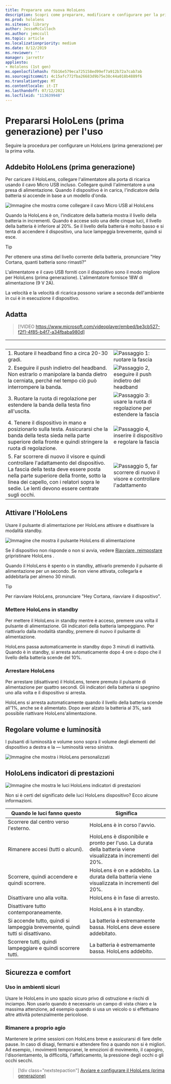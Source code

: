 ```yaml
---
title: Preparare una nuova HoloLens
description: Scopri come preparare, modificare e configurare per la prima volta HoloLens dispositivo di realtà mista di prima generazione.
ms.prod: hololens
ms.sitesec: library
author: JesseMcCulloch
ms.author: jemccull
ms.topic: article
ms.localizationpriority: medium
ms.date: 8/12/2019
ms.reviewer: ''
manager: jarrettr
appliesto:
- Hololens (1st gen)
ms.openlocfilehash: f5b16e579eca725158ed99ef7a912b72a7cab7ab
ms.sourcegitcommit: 4c15afc772fba26683d9b75e38c44a018b4889f6
ms.translationtype: MT
ms.contentlocale: it-IT
ms.lasthandoff: 07/12/2021
ms.locfileid: "113639948"
---
```

# <a name="get-your-hololens-1st-gen-ready-to-use"></a>Prepararsi HoloLens (prima generazione) per l'uso

Seguire la procedura per configurare un HoloLens (prima generazione) per la prima volta.

## <a name="charge-your-hololens-1st-gen"></a>Addebito HoloLens (prima generazione)

Per caricare il HoloLens, collegare l'alimentatore alla porta di ricarica usando il cavo Micro USB incluso. Collegare quindi l'alimentatore a una presa di alimentazione. Quando il dispositivo è in carica, l'indicatore della batteria si accende in base a un modello d'onda.

![Immagine che mostra come collegare il cavo Micro USB al HoloLens](./images/hololens-charging.png)

Quando la HoloLens è on, l'indicatore della batteria mostra il livello della batteria in incrementi. Quando è accese solo una delle cinque luci, il livello della batteria è inferiore al 20%. Se il livello della batteria è molto basso e si tenta di accendere il dispositivo, una luce lampeggia brevemente, quindi si esce.

> [!TIP]
> Per ottenere una stima del livello corrente della batteria, pronunciare "Hey Cortana, quanti batteria sono rimasti?"

L'alimentatore e il cavo USB forniti con il dispositivo sono il modo migliore per HoloLens (prima generazione).  L'alimentatore fornisce 18W di alimentazione (9 V 2A).

La velocità e la velocità di ricarica possono variare a seconda dell'ambiente in cui è in esecuzione il dispositivo.

## <a name="adjust-fit"></a>Adatta

> [!VIDEO https://www.microsoft.com/videoplayer/embed/be3cb527-f2f1-4f85-b4f7-a34fbaba980d]

| &nbsp; | &nbsp; |
|:--- |:--- |
|1. Ruotare il headband fino a circa 20-30 gradi.|![Passaggio 1: ruotare la fascia](./images/FitGuideStep1.png)|
|2. Eseguire il push indietro del headband. Non estrarlo o manipolare la banda dietro la cerniata, perché nel tempo ciò può interrompere la banda.|![Passaggio 2, eseguire il push indietro del headband](./images/FitGuideStep2.png)|
|3. Ruotare la ruota di regolazione per estendere la banda della testa fino all'uscita. |![Passaggio 3: usare la ruota di regolazione per estendere la fascia](./images/FitGuideStep3.png)|
|4. Tenere il dispositivo in mano e posizionarlo sulla testa. Assicurarsi che la banda della testa sieda nella parte superiore della fronte e quindi stringere la ruota di regolazione.|![Passaggio 4, inserire il dispositivo e regolare la fascia](./images/FitGuideStep4.png)|
|5. Far scorrere di nuovo il visore e quindi controllare l'adattamento del dispositivo. La fascia della testa deve essere posta nella parte superiore della fronte, sotto la linea dei capello, con i relatori sopra le sedie. Le lenti devono essere centrate sugli occhi.|![Passaggio 5, far scorrere di nuovo il visore e controllare l'adattamento](./images/FitGuideSetep5.png)|

## <a name="turn-on-your-hololens"></a>Attivare l'HoloLens

Usare il pulsante di alimentazione per HoloLens attivare e disattivare la modalità standby.

![Immagine che mostra il pulsante HoloLens di alimentazione](./images/hololens-power.png)

Se il dispositivo non risponde o non si avvia, vedere [Riavviare, reimpostare o](hololens-restart-recover.md)ripristinare HoloLens .

Quando il HoloLens è spento o in standby, attivarlo premendo il pulsante di alimentazione per un secondo. Se non viene attivata, collegarla e addebitarla per almeno 30 minuti.

> [!TIP]
> Per riavviare HoloLens, pronunciare "Hey Cortana, riavviare il dispositivo".

### <a name="put-hololens-in-standby"></a>Mettere HoloLens in standby

Per mettere il HoloLens in standby mentre è acceso, premere una volta il pulsante di alimentazione. Gli indicatori della batteria lampeggiano. Per riattivarlo dalla modalità standby, premere di nuovo il pulsante di alimentazione.

HoloLens passa automaticamente in standby dopo 3 minuti di inattività. Quando è in standby, si arresta automaticamente dopo 4 ore o dopo che il livello della batteria scende del 10%.

### <a name="shut-down-hololens"></a>Arrestare HoloLens

Per arrestare (disattivare) il HoloLens, tenere premuto il pulsante di alimentazione per quattro secondi. Gli indicatori della batteria si spegnino uno alla volta e il dispositivo si arresta.

HoloLens si arresta automaticamente quando il livello della batteria scende all'1%, anche se è alimentato. Dopo aver alzato la batteria al 3%, sarà possibile riattivare HoloLens'alimentazione.

## <a name="adjust-volume-and-brightness"></a>Regolare volume e luminosità

I pulsanti di luminosità e volume sono sopra il volume degli elementi del dispositivo a destra e la &mdash; luminosità verso sinistra.

![Immagine che mostra i HoloLens personalizzati](./images/hololens-buttons.jpg)

## <a name="hololens-indicator-lights"></a>HoloLens indicatori di prestazioni

![Immagine che mostra le luci HoloLens indicatori di prestazioni](./images/hololens-lights.png)

Non si è certi del significato delle luci HoloLens dispositivo? Ecco alcune informazioni.

|Quando le luci fanno questo |Significa |
|---|---|
|Scorrere dal centro verso l'esterno. |HoloLens è in corso l'avvio. |
|Rimanere accesi (tutti o alcuni). |HoloLens è disponibile e pronto per l'uso. La durata della batteria viene visualizzata in incrementi del 20%. |
|Scorrere, quindi accendere e quindi scorrere. |HoloLens è on e addebito. La durata della batteria viene visualizzata in incrementi del 20%. |
|Disattivare uno alla volta. |HoloLens è in fase di arresto. |
|Disattivare tutto contemporaneamente. |HoloLens è in standby. |
|Si accende tutto, quindi si lampeggia brevemente, quindi tutti si disattivano. |La batteria è estremamente bassa. HoloLens deve essere addebitato. |
|Scorrere tutti, quindi lampeggiare e quindi scorrere tutti. |La batteria è estremamente bassa. HoloLens addebito. |

## <a name="safety-and-comfort"></a>Sicurezza e comfort

### <a name="use-in-safe-surroundings"></a>Uso in ambienti sicuri

Usare le HoloLens in uno spazio sicuro privo di ostruzione e rischi di inciampo. Non usarlo quando è necessario un campo di vista chiaro e la massima attenzione, ad esempio quando si usa un veicolo o si effettuano altre attività potenzialmente pericolose.

### <a name="stay-comfortable"></a>Rimanere a proprio agio

Mantenere le prime sessioni con HoloLens breve e assicurarsi di fare delle pause. In caso di disagi, fermarsi e attendere fino a quando non si è migliori. Ad esempio, i movimenti temporanei, le emozioni di movimento, il capogiro, l'disorientamento, la difficoltà, l'affaticamento, la pressione degli occhi o gli occhi secchi.

> [!div class="nextstepaction"]
> [Avviare e configurare il HoloLens (prima generazione)](hololens1-start.md)
